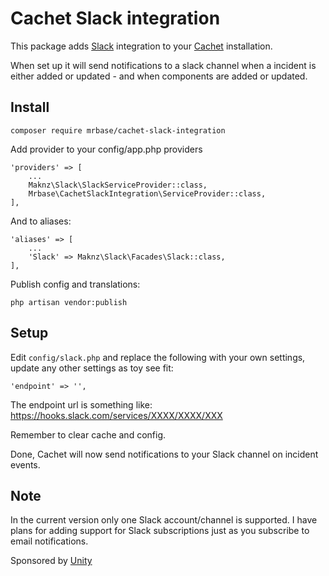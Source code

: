 # Cachet Slack integration

This package adds [Slack](https://slack.com) integration to your [Cachet](https://cachethq.io/) installation.

When set up it will send notifications to a slack channel when a incident is either added or updated - and when
components are added or updated.

## Install

    composer require mrbase/cachet-slack-integration

Add provider to your config/app.php providers

    'providers' => [
        ...
        Maknz\Slack\SlackServiceProvider::class,
        Mrbase\CachetSlackIntegration\ServiceProvider::class,
    ],

And to aliases:

    'aliases' => [
        ...
        'Slack' => Maknz\Slack\Facades\Slack::class,
    ],

Publish config and translations:

    php artisan vendor:publish

## Setup

Edit `config/slack.php` and replace the following with your own settings, update any other settings as toy see fit:

    'endpoint' => '',

The endpoint url is something like: https://hooks.slack.com/services/XXXX/XXXX/XXX

Remember to clear cache and config.

Done, Cachet will now send notifications to your Slack channel on incident events.


## Note

In the current version only one Slack account/channel is supported. I have plans for adding support for Slack subscriptions just as you subscribe to email notifications.


Sponsored by [Unity](http://unity3d.com)
